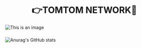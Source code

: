 <h1 align="center"> 👉TOMTOM NETWORK👋 </h1>



![This is an image](https://www.out4mind.com/wp-content/uploads/2015/03/19996-tux-against-windows-logo-1280x800-computer-wallpaper.jpg)


###
![Anurag's GitHub stats](https://github-readme-stats.vercel.app/api?username=tomtomnetwork&show_icons=true&theme=radical)

